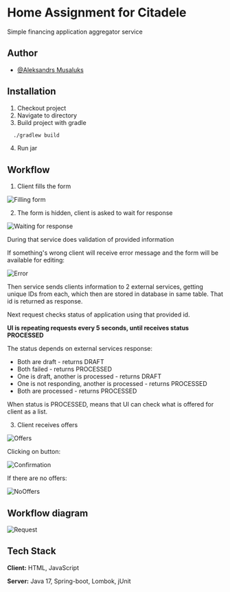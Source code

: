 
# Home Assignment for Citadele

Simple financing application aggregator service


## Author

- [@Aleksandrs Musaluks](https://github.com/Vestamix)


## Installation

1) Checkout project
2) Navigate to directory
3) Build project with gradle
```bash
  ./gradlew build
```
4) Run jar

## Workflow

1. Client fills the form

![Filling form](https://i.postimg.cc/N0tDG391/filliing-Form.png)

2. The form is hidden, client is asked to wait for response

![Waiting for response](https://i.postimg.cc/XNxYsdk3/Screenshot-2023-09-01-at-09-21-43.png)

During that service does validation of provided information

If something's wrong client will receive error message and the form will be available for editing:

![Error](https://i.postimg.cc/tTyJvHSm/Screenshot-2023-09-01-at-09-48-49.png)

Then service sends clients information to 2 external services, getting unique IDs from each, which then
are stored in database in same table. That id is returned as response.

Next request checks status of application using that provided id.


**UI is repeating requests every 5 seconds, until receives status PROCESSED**

The status depends on external services response:
- Both are draft - returns DRAFT
- Both failed - returns PROCESSED
- One is draft, another is processed - returns DRAFT
- One is not responding, another is processed - returns PROCESSED
- Both are processed - returns PROCESSED

When status is PROCESSED, means that UI can check what is offered for client as a list.

3. Client receives offers

![Offers](https://i.postimg.cc/ncm2B4mV/Screenshot-2023-09-01-at-09-41-09.png)

Clicking on button:

![Confirmation](https://i.postimg.cc/JnqNPxqZ/Screenshot-2023-09-01-at-09-53-54.png)


If there are no offers:

![NoOffers](https://i.postimg.cc/2SnN3LGg/Screenshot-2023-09-01-at-09-59-00.png)

## Workflow diagram

![Request](https://i.postimg.cc/wTwvWLHL/diag1.png)

## Tech Stack

**Client:** HTML, JavaScript

**Server:** Java 17, Spring-boot, Lombok, jUnit

